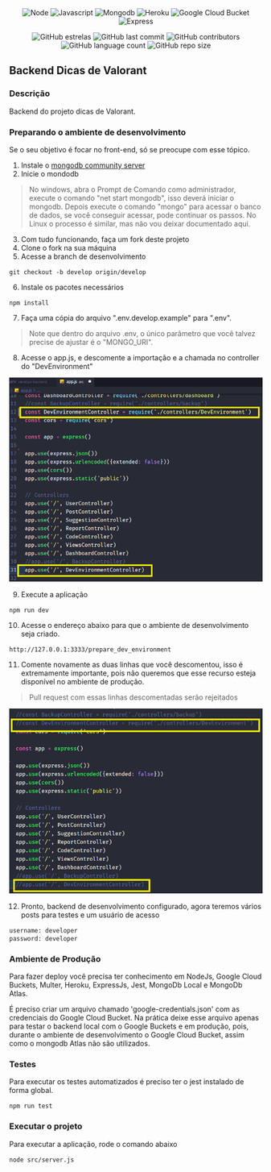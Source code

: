<div align="center">
  <img height="30" alt="Node" src="https://img.shields.io/badge/Node.js-43853D?style=for-the-badge&logo=node.js&logoColor=white">
  <img height="30" alt="Javascript" src="https://img.shields.io/badge/JavaScript-323330?style=for-the-badge&logo=javascript&logoColor=F7DF1E">
  <img height="30" alt="Mongodb" src="https://img.shields.io/badge/MongoDB-4EA94B?style=for-the-badge&logo=mongodb&logoColor=white">
  <img height="30" alt="Heroku" src="https://img.shields.io/badge/Heroku-430098?style=for-the-badge&logo=heroku&logoColor=white">
  <img height="30" alt="Google Cloud Bucket" src="https://img.shields.io/badge/Google_Cloud-4285F4?style=for-the-badge&logo=google-cloud&logoColor=white">
  <img height="30" alt="Express" src="https://img.shields.io/badge/Express.js-404D59?style=for-the-badge">
</div>

<div align="center">

  ![GitHub estrelas](https://img.shields.io/github/stars/gabrielogregorio/Backend-Valorant-Tips)
  ![GitHub last commit](https://img.shields.io/github/last-commit/gabrielogregorio/Backend-Valorant-Tips?style=flat-square)
  ![GitHub contributors](https://img.shields.io/github/contributors/gabrielogregorio/Backend-Valorant-Tips)
  ![GitHub language count](https://img.shields.io/github/languages/count/gabrielogregorio/Backend-Valorant-Tips)
  ![GitHub repo size](https://img.shields.io/github/repo-size/gabrielogregorio/Backend-Valorant-Tips)
</div>


## Backend Dicas de Valorant

### Descrição
Backend do projeto dicas de Valorant.

### Preparando o ambiente de desenvolvimento
Se o seu objetivo é focar no front-end, só se preocupe com esse tópico.

1. Instale o [mongodb community server](https://www.mongodb.com/try/download/community?tck=docs_server)
2. Inicie o mondodb
> No windows, abra o Prompt de Comando como administrador, execute o comando "net start mongodb", isso deverá iniciar o mongodb. Depois execute o comando "mongo" para acessar o banco de dados, se você conseguir acessar, pode continuar os passos.
> No Linux o processo é similar, mas não vou deixar documentado aqui.
3. Com tudo funcionando, faça um fork deste projeto
4. Clone o fork na sua máquina
5. Acesse a branch de desenvolvimento
```shell
git checkout -b develop origin/develop
```
6. Instale os pacotes necessários
```shell
npm install
```
7. Faça uma cópia do arquivo ".env.develop.example" para ".env".
> Note que dentro do arquivo .env, o único parâmetro que você talvez precise de ajustar é o "MONGO_URI".
8. Acesse o app.js, e descomente a importação e a chamada no controller do "DevEnvironment"

![Descomente as duas linhas](./docs/img1.png)

9. Execute a aplicação
```shell
npm run dev
```
10. Acesse o endereço abaixo para que o ambiente de desenvolvimento seja criado.
```shell
http://127.0.0.1:3333/prepare_dev_environment
```
11. Comente novamente as duas linhas que você descomentou, isso é extremamente importante, pois não queremos que esse recurso esteja disponível no ambiente de produção.
> Pull request com essas linhas descomentadas serão rejeitados

![Comente as duas linhas](./docs/img2.png)

12. Pronto, backend de desenvolvimento configurado, agora teremos vários posts para testes e um usuário de acesso
```text
username: developer
password: developer
```

### Ambiente de Produção
Para fazer deploy você precisa ter conhecimento em NodeJs, Google Cloud Buckets, Multer, Heroku, ExpressJs, Jest, MongoDb Local e MongoDb Atlas.

É preciso criar um arquivo chamado 'google-credentials.json' com as credenciais do Google Cloud Bucket. Na prática deixe esse arquivo apenas para testar o backend local com o Google Buckets e em produção, pois, durante o ambiente de desenvolvimento o Google Cloud Bucket, assim como o mongodb Atlas não são utilizados.

### Testes
Para executar os testes automatizados é preciso ter o jest instalado de forma global.

```shell
npm run test
```

### Executar o projeto
Para executar a aplicação, rode o comando abaixo
```shell
node src/server.js
```
